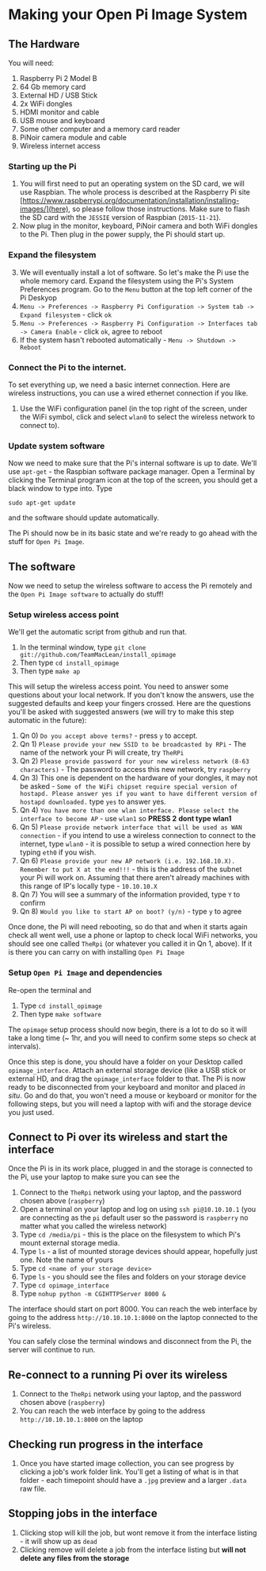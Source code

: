 # Making your Open Pi Image System

## The Hardware

You will need:

1.  Raspberry Pi 2 Model B
2.  64 Gb memory card
3.  External HD / USB Stick
4.  2x WiFi dongles
5.  HDMI monitor and cable
6.  USB mouse and keyboard
7.  Some other computer and a memory card reader
8.  PiNoir camera module and cable
9.  Wireless internet access

### Starting up the Pi

1.  You will first need to put an operating system on the SD card, we will use Raspbian. The whole process is described at the Raspberry Pi site [https://www.raspberrypi.org/documentation/installation/installing-images/](here), so please follow those instructions. Make sure to flash the SD card with the `JESSIE` version of Raspbian (`2015-11-21`).
2.  Now plug in the monitor, keyboard, PiNoir camera and both WiFi dongles to the Pi. Then plug in the power supply, the Pi should start up.

### Expand the filesystem

3. We will eventually install a lot of software. So let's make the Pi use the whole memory card. Expand the filesystem using the Pi's System Preferences program.
Go to the `Menu` button at the top left corner of the Pi Deskyop
  1.  `Menu -> Preferences -> Raspberry Pi Configuration -> System tab -> Expand filesystem` - click `ok`
  2.  `Menu -> Preferences -> Raspberry Pi Configuration -> Interfaces tab -> Camera Enable` - click `ok`, agree to reboot
  3.  If the system hasn't rebooted automatically - `Menu -> Shutdown -> Reboot`

### Connect the Pi to the internet.

To set everything up, we need a basic internet connection. Here are wireless instructions, you can use a wired ethernet connection if you like.

1.  Use the WiFi configuration panel (in the top right of the screen, under the WiFi symbol, click and select `wlan0` to select the wireless network to connect to).

### Update system software

Now we need to make sure that the Pi's internal software is up to date. We'll use `apt-get` - the Raspbian software package manager. Open a Terminal by clicking the Terminal program icon at the top of the screen, you should get a black window to type into. Type  

  `sudo apt-get update`

and the software should update automatically.

The Pi should now be in its basic state and we're ready to go ahead with the stuff for `Open Pi Image`.

## The software

Now we need to setup the wireless software to access the Pi remotely and the `Open Pi Image software` to actually do stuff!


### Setup wireless access point
We'll get the automatic script from github and run that.

1.  In the terminal window, type `git clone git://github.com/TeamMacLean/install_opimage`
2.  Then type `cd install_opimage`
3.  Then type `make ap`

This will setup the wireless access point. You need to answer some questions about your local network. If you don't know the answers, use the suggested defaults and keep your fingers crossed. Here are the questions you'll be asked with suggested answers (we will try to make this step automatic in the future):

1.  Qn 0) `Do you accept above terms?` - press `y` to accept.
2.  Qn 1) `Please provide your new SSID to be broadcasted by RPi` - The name of the network your Pi will create, try `TheRPi`
3.  Qn 2) `Please provide password for your new wireless network (8-63 characters)` -  The password to access this new network, try `raspberry`
4.  Qn 3) This one is dependent on the hardware of your dongles, it may not be asked - `Some of the WiFi chipset require special version of hostapd. Please answer yes if you want to have different version of hostapd downloaded.` type `yes` to answer yes.
5.  Qn 4) `You have more than one wlan interface. Please select the interface to become AP` - use `wlan1` so __PRESS 2__ **dont type wlan1**
6.  Qn 5) `Please provide network interface that will be used as WAN connection` - if you intend to use a wireless connection to connect to the internet, type `wlan0` - it is possible to setup a wired connection here by typing `eth0` if you wish.
7.  Qn 6) `Please provide your new AP network (i.e. 192.168.10.X). Remember to put X at the end!!!` - this is the address of the subnet your Pi will work on. Assuming that there aren't already machines with this range of IP's locally type - `10.10.10.X`
8.  Qn 7) You will see a summary of the information provided, type `Y` to confirm
9.  Qn 8) `Would you like to start AP on boot? (y/n)` - type `y` to agree


Once done, the Pi will need rebooting, so do that and when it starts again check all went well,  use a phone or laptop to check local WiFi networks, you should see one called `TheRpi` (or whatever you called it in Qn 1, above). If it is there you can carry on with installing `Open Pi Image`

### Setup `Open Pi Image` and dependencies
Re-open the terminal and

1.  Type `cd install_opimage`
2.  Then type `make software`

The  `opimage` setup process should now begin, there is a lot to do so it will take a long time (~ 1hr, and you will need to confirm some steps so check at intervals).

Once this step is done, you should have a folder on your Desktop called `opimage_interface`. Attach an external storage device (like a USB stick or external HD, and drag the `opimage_interface` folder to that. The Pi is now ready to be disconnected from your keyboard and monitor and placed _in situ_. Go and do that, you won't need a mouse or keyboard or monitor for the following steps, but you will need a laptop with wifi and the storage device you just used.

## Connect to Pi over its wireless and start the interface
Once the Pi is in its work place, plugged in and the storage is connected to the Pi, use your laptop to make sure you can see the 

1.  Connect to the `TheRpi` network using your laptop, and the password chosen above (`raspberry`)
2.  Open a terminal on your laptop and log on using `ssh pi@10.10.10.1` (you are connecting as the `pi` default user so the password is `raspberry` no matter what you called the wireless network)
3.  Type `cd /media/pi` - this is the place on the filesystem to which Pi's mount external storage media.
4.  Type `ls` - a list of mounted storage devices should appear, hopefully just one. Note the name of yours
5.  Type `cd <name of your storage device>` 
6.  Type `ls` - you should see the files and folders on your storage device
7.  Type `cd opimage_interface`
8.  Type `nohup python -m CGIHTTPServer 8000 &`
 
The interface should start on port 8000. You can reach the web interface by going to the address `http://10.10.10.1:8000` on the laptop connected to the Pi's wireless.

You can safely close the terminal windows and disconnect from the Pi, the server will continue to run. 

## Re-connect to a running Pi over its wireless

1.  Connect to the `TheRpi` network using your laptop, and the password chosen above (`raspberry`)
2.  You can reach the web interface by going to the address `http://10.10.10.1:8000` on the laptop

## Checking run progress in the interface

1. Once you have started image collection, you can see progress by clicking a job's work folder link. You'll get a listing of what is in that folder - each timepoint should have a `.jpg` preview and a larger `.data` raw file.

## Stopping jobs in the interface

1.  Clicking stop will kill the job, but wont remove it from the interface listing - it will show up as `dead`
2.  Clicking remove will delete a job from the interface listing but **will not delete any files from the storage**
